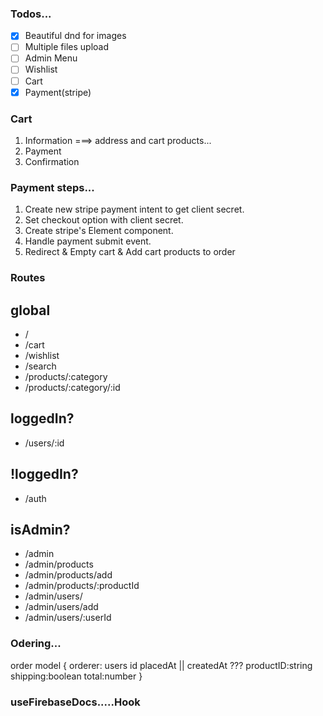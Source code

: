 ### Todos...

- [x] Beautiful dnd for images
- [ ] Multiple files upload
- [ ] Admin Menu
- [ ] Wishlist
- [ ] Cart
- [x] Payment(stripe)

### Cart

1. Information ===> address and cart products...
2. Payment
3. Confirmation

### Payment steps...

1. Create new stripe payment intent to get client secret.
2. Set checkout option with client secret.
3. Create stripe's Element component.
4. Handle payment submit event.
5. Redirect & Empty cart & Add cart products to order

### Routes

## global

- /
- /cart
- /wishlist
- /search
- /products/:category
- /products/:category/:id

## loggedIn?

- /users/:id

## !loggedIn?

- /auth

## isAdmin?

- /admin
- /admin/products
- /admin/products/add
- /admin/products/:productId
- /admin/users/
- /admin/users/add
- /admin/users/:userId

### Odering...

order model
{
orderer: users id
placedAt || createdAt ???
productID:string
shipping:boolean
total:number
}

### useFirebaseDocs.....Hook
